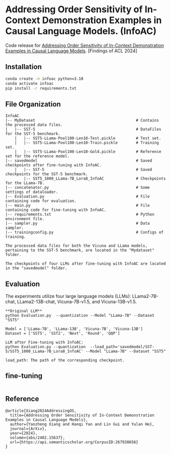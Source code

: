 # Addressing Order Sensitivity of In-Context Demonstration Examples in Causal Language Models. (InfoAC)

Code release for [Addressing Order Sensitivity of In-Context Demonstration Examples in Causal Language Models](https://arxiv.org/abs/2402.15637.pdf). [Findings of ACL 2024]

## Installation
```bash
conda create -n infoac python=3.10
conda activate infoac
pip install -r requirements.txt
```

## File Organization
```
InfoAC
|-- MyDataset                                            # Contains the processed data files.
|   |-- SST-5                                            # DataFiles for the SST-5 benchmark.
    |   |-- SST5-LLama-Pool100-Len10-Test.pickle         # Test set.
    |   |-- SST5-LLama-Pool100-Len10-Train.pickle        # Training set.
    |   |-- SST5-LLama-Pool100-Len10-Gold.pickle         # Reference set for the reference model.
|-- savedmodel                                           # Saved checkpoints after fine-tuning with InfoAC.
    |   |-- SST-5                                        # Saved checkpoints for the SST-5 benchmark.
        |-- SST5_1000_LLama-7B_Lora8_InfoAC              # Checkpoints for the LLama-7B.
|-- concatenator.py                                      # Some settings of dataloader.
|-- Evaluation.py                                        # File containing code for evaluation.
|-- main.py                                              # File containing code for fine-tuning with InfoAC.
|-- requirements.txt                                     # Python environment file.
|-- sampler.py                                           # Data sampler.
|-- trainingconfig.py                                    # Configs of training.

The processed data files for both the Vicuna and LLama models, pertaining to the SST-5 benchmark, are located in the "Mydataset" folder.

The checkpoints of four LLMs after fine-tuning with InfoAC are located in the "savedmodel" folder.
```

## Evaluation
The experiments utilize four large language models (LLMs): LLama2-7B-chat, LLama2-13B-chat, Vicuna-7B-v1.5, and Vicuna-13B-v1.5.
```
**Original LLM**
python Evaluation.py  --quantization --Model "LLama-7B" --Dataset "SST5"

Model = ['LLama-7B', 'LLama-13B', 'Vicuna-7B', 'Vicuna-13B']
Dataset = ['SST5', 'SST2', 'Next', 'Round', 'QQP']

LLM after Fine-tuning with InfoAC:
python Evaluation.py --quantization  --load_path='savedmodel/SST-5/SST5_1000_LLama-7B_Lora8_InfoAC' --Model "LLama-7B" --Dataset "SST5"

load_path: The path of the corresponding checkpoint.

```

## fine-tuning
```

```


## Reference
```
@article{Xiang2024AddressingOS,
  title={Addressing Order Sensitivity of In-Context Demonstration Examples in Causal Language Models},
  author={Yanzheng Xiang and Hanqi Yan and Lin Gui and Yulan He},
  journal={ArXiv},
  year={2024},
  volume={abs/2402.15637},
  url={https://api.semanticscholar.org/CorpusID:267938656}
}
```
